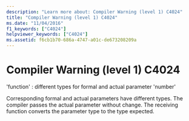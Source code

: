 ```yaml
---
description: "Learn more about: Compiler Warning (level 1) C4024"
title: "Compiler Warning (level 1) C4024"
ms.date: "11/04/2016"
f1_keywords: ["C4024"]
helpviewer_keywords: ["C4024"]
ms.assetid: f6cb1b70-686a-4747-a01c-de673208209a
---
```

# Compiler Warning (level 1) C4024

'function' : different types for formal and actual parameter 'number'

Corresponding formal and actual parameters have different types. The compiler passes the actual parameter without change. The receiving function converts the parameter type to the type expected.
